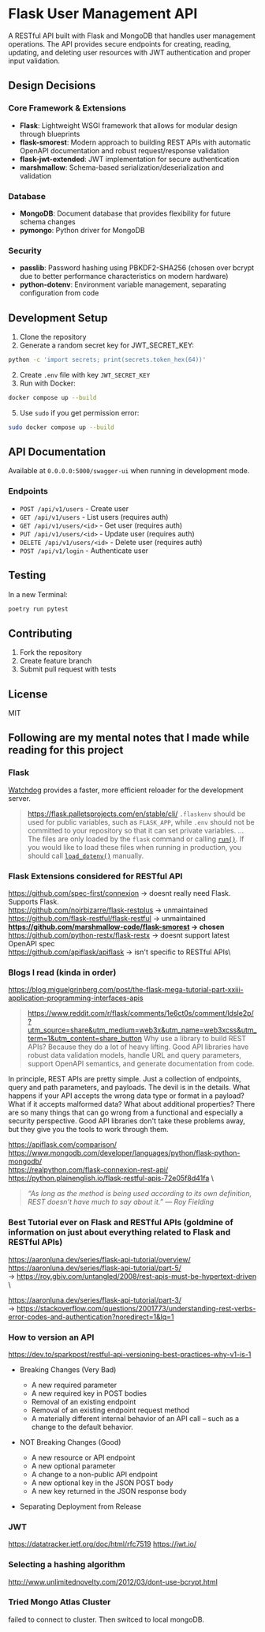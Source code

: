 # Flask User Management API

A RESTful API built with Flask and MongoDB that handles user management operations. The API provides secure endpoints for creating, reading, updating, and deleting user resources with JWT authentication and proper input validation.

## Design Decisions

### Core Framework & Extensions
- **Flask**: Lightweight WSGI framework that allows for modular design through blueprints
- **flask-smorest**: Modern approach to building REST APIs with automatic OpenAPI documentation and robust request/response validation
- **flask-jwt-extended**: JWT implementation for secure authentication
- **marshmallow**: Schema-based serialization/deserialization and validation

### Database
- **MongoDB**: Document database that provides flexibility for future schema changes
- **pymongo**: Python driver for MongoDB

### Security
- **passlib**: Password hashing using PBKDF2-SHA256 (chosen over bcrypt due to better performance characteristics on modern hardware)
- **python-dotenv**: Environment variable management, separating configuration from code


## Development Setup

1. Clone the repository
2. Generate a random secret key for JWT_SECRET_KEY:
```bash
python -c 'import secrets; print(secrets.token_hex(64))'
```
2. Create `.env` file with key `JWT_SECRET_KEY`
4. Run with Docker:
```bash
docker compose up --build
```
5. Use `sudo` if you get permission error:
```bash
sudo docker compose up --build
```

## API Documentation

Available at `0.0.0.0:5000/swagger-ui` when running in development mode.

### Endpoints
- `POST /api/v1/users` - Create user
- `GET /api/v1/users` - List users (requires auth)
- `GET /api/v1/users/<id>` - Get user (requires auth)
- `PUT /api/v1/users/<id>` - Update user (requires auth)
- `DELETE /api/v1/users/<id>` - Delete user (requires auth)
- `POST /api/v1/login` - Authenticate user

## Testing
In a new Terminal:
```bash
poetry run pytest
```

## Contributing

1. Fork the repository
2. Create feature branch
3. Submit pull request with tests

## License

MIT


## Following are my mental notes that I made while reading for this project
### Flask
[Watchdog](https://pythonhosted.org/watchdog/) provides a faster, more efficient reloader for the development server.

> https://flask.palletsprojects.com/en/stable/cli/
`.flaskenv` should be used for public variables, such as `FLASK_APP`, while `.env` should not be committed to your repository so that it can set private variables.
...
The files are only loaded by the `flask` command or calling [`run()`](https://flask.palletsprojects.com/en/stable/api/#flask.Flask.run "flask.Flask.run"). If you would like to load these files when running in production, you should call [`load_dotenv()`](https://flask.palletsprojects.com/en/stable/api/#flask.cli.load_dotenv "flask.cli.load_dotenv") manually.


### Flask Extensions considered for RESTful API
https://github.com/spec-first/connexion -> doesnt really need Flask. Supports Flask.\
https://github.com/noirbizarre/flask-restplus -> unmaintained\
https://github.com/flask-restful/flask-restful -> unmaintained\
**https://github.com/marshmallow-code/flask-smorest -> chosen**\
https://github.com/python-restx/flask-restx -> doesnt support latest OpenAPI spec\
https://github.com/apiflask/apiflask -> isn't specific to RESTful APIs\


### Blogs I read (kinda in order)
https://blog.miguelgrinberg.com/post/the-flask-mega-tutorial-part-xxiii-application-programming-interfaces-apis


> https://www.reddit.com/r/flask/comments/1e6ct0s/comment/ldsle2p/?utm_source=share&utm_medium=web3x&utm_name=web3xcss&utm_term=1&utm_content=share_button
Why use a library to build REST APIs? Because they do a lot of heavy lifting. Good API libraries have robust data validation models, handle URL and query parameters, support OpenAPI semantics, and generate documentation from code.
>
In principle, REST APIs are pretty simple. Just a collection of endpoints, query and path parameters, and payloads. The devil is in the details. What happens if your API accepts the wrong data type or format in a payload? What if it accepts malformed data? What about additional properties? There are so many things that can go wrong from a functional and especially a security perspective. Good API libraries don't take these problems away, but they give you the tools to work through them.


https://apiflask.com/comparison/ \
https://www.mongodb.com/developer/languages/python/flask-python-mongodb/ \
https://realpython.com/flask-connexion-rest-api/ \
https://python.plainenglish.io/flask-restful-apis-72e05f8d41fa \

> _“As long as the method is being used according to its own definition, REST doesn’t have much to say about it.” — Roy Fielding_


### Best Tutorial ever on Flask and RESTful APIs (goldmine of information on just about everything related to Flask and RESTful APIs)

https://aaronluna.dev/series/flask-api-tutorial/overview/ \
https://aaronluna.dev/series/flask-api-tutorial/part-5/ \
	-> https://roy.gbiv.com/untangled/2008/rest-apis-must-be-hypertext-driven \

https://aaronluna.dev/series/flask-api-tutorial/part-3/ \
-> https://stackoverflow.com/questions/2001773/understanding-rest-verbs-error-codes-and-authentication?noredirect=1&lq=1
	
### How to version an API

https://dev.to/sparkpost/restful-api-versioning-best-practices-why-v1-is-1
- Breaking Changes (Very Bad)
    
    - A new required parameter
    - A new required key in POST bodies
    - Removal of an existing endpoint
    - Removal of an existing endpoint request method
    - A materially different internal behavior of an API call – such as a change to the default behavior.
- NOT Breaking Changes (Good)
    
    - A new resource or API endpoint
    - A new optional parameter
    - A change to a non-public API endpoint
    - A new optional key in the JSON POST body
    - A new key returned in the JSON response body
    
- Separating Deployment from Release


### JWT
https://datatracker.ietf.org/doc/html/rfc7519
https://jwt.io/

### Selecting a hashing algorithm
http://www.unlimitednovelty.com/2012/03/dont-use-bcrypt.html


### Tried Mongo Atlas Cluster
failed to connect to cluster. Then switced to local mongoDB.
